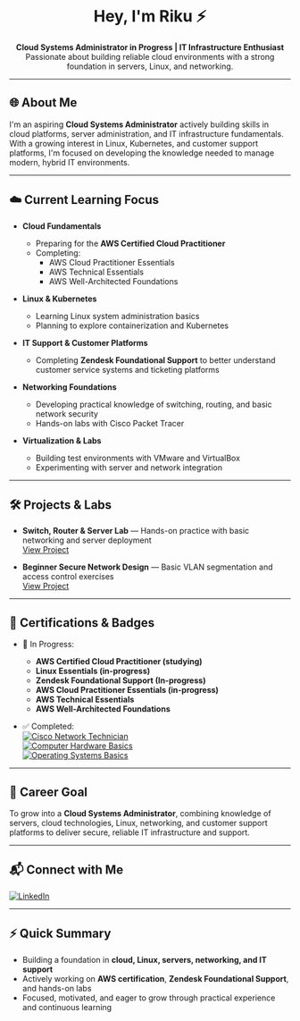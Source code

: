 <h1 align="center">Hey, I'm Riku ⚡</h1>
<p align="center">
  <b>Cloud Systems Administrator in Progress | IT Infrastructure Enthusiast</b><br>
  Passionate about building reliable cloud environments with a strong foundation in servers, Linux, and networking.
</p>

---

## 🌐 About Me

I'm an aspiring **Cloud Systems Administrator** actively building skills in cloud platforms, server administration, and IT infrastructure fundamentals. With a growing interest in Linux, Kubernetes, and customer support platforms, I'm focused on developing the knowledge needed to manage modern, hybrid IT environments.

---

## ☁️ Current Learning Focus

- **Cloud Fundamentals**  
  - Preparing for the **AWS Certified Cloud Practitioner**  
  - Completing:  
    - AWS Cloud Practitioner Essentials  
    - AWS Technical Essentials  
    - AWS Well-Architected Foundations  

- **Linux & Kubernetes**  
  - Learning Linux system administration basics  
  - Planning to explore containerization and Kubernetes  

- **IT Support & Customer Platforms**  
  - Completing **Zendesk Foundational Support** to better understand customer service systems and ticketing platforms  

- **Networking Foundations**  
  - Developing practical knowledge of switching, routing, and basic network security  
  - Hands-on labs with Cisco Packet Tracer  

- **Virtualization & Labs**  
  - Building test environments with VMware and VirtualBox  
  - Experimenting with server and network integration  

---

## 🛠️ Projects & Labs

- **Switch, Router & Server Lab** — Hands-on practice with basic networking and server deployment  
  [View Project](https://github.com/CyberSickoexe/switch-router-network)  

- **Beginner Secure Network Design** — Basic VLAN segmentation and access control exercises  
  [View Project](https://github.com/CyberSickoexe/secure-network-design-cisco)  

---

## 🏅 Certifications & Badges

- 🎯 In Progress:  
  - **AWS Certified Cloud Practitioner (studying)** 
  - **Linux Essentials (in-progress)**  
  - **Zendesk Foundational Support (In-progress)**  
  - **AWS Cloud Practitioner Essentials (in-progress)**  
  - **AWS Technical Essentials**  
  - **AWS Well-Architected Foundations**  

- ✅ Completed:  
  [![Cisco Network Technician](https://img.shields.io/badge/Cisco-Network%20Technician-blue?logo=cisco)](https://www.credly.com/badges/299c4338-0330-40df-9fa2-e7ddf78a31ab)  
  [![Computer Hardware Basics](https://img.shields.io/badge/Hardware-Basics-lightgrey)](https://www.credly.com/badges/f5861fe0-b307-4cdd-b021-88198adc3d07)  
  [![Operating Systems Basics](https://img.shields.io/badge/Operating%20Systems-Basics-lightgrey)](https://www.credly.com/badges/f116ff8a-bcba-466b-a53b-a4211e7ae44f)  

---

## 🎯 Career Goal

To grow into a **Cloud Systems Administrator**, combining knowledge of servers, cloud technologies, Linux, networking, and customer support platforms to deliver secure, reliable IT infrastructure and support.

---

## 📬 Connect with Me

[![LinkedIn](https://img.shields.io/badge/LinkedIn-Profile-blue?logo=linkedin)](https://www.linkedin.com/in/riku-32ab26265/)

---

## ⚡ Quick Summary

- Building a foundation in **cloud, Linux, servers, networking, and IT support**  
- Actively working on **AWS certification**, **Zendesk Foundational Support**, and hands-on labs  
- Focused, motivated, and eager to grow through practical experience and continuous learning  
